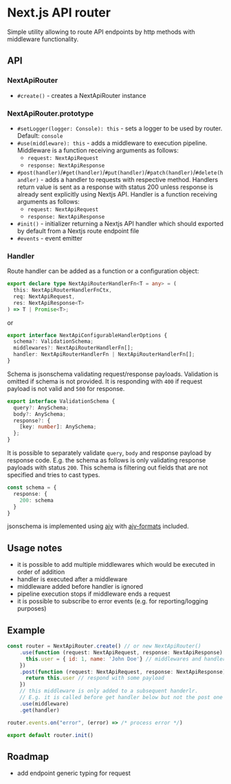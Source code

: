 # Next.js API router

Simple utility allowing to route API endpoints by http methods with middleware functionality.

## API

### NextApiRouter
* `#create()` - creates a NextApiRouter instance
### NextApiRouter.prototype
* `#setLogger(logger: Console): this` - sets a logger to be used by router. Default: `console`
* `#use(middleware): this` - adds a middleware to execution pipeline. Middleware is a function receiving arguments as follows:
  * `request: NextApiRequest` 
  * `response: NextApiResponse`
* `#post(handler)`/`#get(handler)`/`#put(handler)`/`#patch(handler)`/`#delete(handler)` - adds a handler to requests with respective method. Handlers return value is sent as a response with status 200 unless response is already sent explicitly using Nextjs API. Handler is a function receiving arguments as follows:
    * `request: NextApiRequest`
    * `response: NextApiResponse` 
* `#init()` - initializer returning a Nextjs API handler which should exported by default from a Nextjs route endpoint file
* `#events` - event emitter

### Handler
Route handler can be added as a function or a configuration object:

```typescript
export declare type NextApiRouterHandlerFn<T = any> = (
  this: NextApiRouterHandlerFnCtx,
  req: NextApiRequest,
  res: NextApiResponse<T>
) => T | Promise<T>;
```

or

```typescript
export interface NextApiConfigurableHandlerOptions {
  schema?: ValidationSchema;
  middlewares?: NextApiRouterHandlerFn[];
  handler: NextApiRouterHandlerFn | NextApiRouterHandlerFn[];
}
```

Schema is jsonschema validating request/response payloads. Validation is omitted if schema is not provided. It is responding with `400` if request payload is not valid and `500` for response.
```typescript
export interface ValidationSchema {
  query?: AnySchema;
  body?: AnySchema;
  response?: {
    [key: number]: AnySchema;
  };
}
```
It is possible to separately validate `query`, `body` and response payload by response code. E.g. the schema as follows is only validating response payloads with status `200`. This schema is filtering out fields that are not specified and tries to cast types.
```typescript
const schema = {
  response: {
    200: schema
  }
}
```

jsonschema is implemented using [ajv](https://ajv.js.org/) with [ajv-formats](https://www.npmjs.com/package/ajv-formats) included.

## Usage notes
* it is possible to add multiple middlewares which would be executed in order of addition
* handler is executed after a middleware
* middleware added before handler is ignored
* pipeline execution stops if middleware ends a request
* it is possible to subscribe to error events (e.g. for reporting/logging purposes)

## Example

```javascript
const router = NextApiRouter.create() // or new NextApiRouter()
    .use(function (request: NextApiRequest, response: NextApiResponse) { // Add a middleware
      this.user = { id: 1, name: 'John Doe'} // middlewares and handlers share common context
    })
    .post(function (request: NextApiRequest, response: NextApiResponse) {
      return this.user // respond with some payload
    })
    // this middleware is only added to a subsequent handerlr.
    // E.g. it is called before get handler below but not the post one above
    .use(middleware)
    .get(handler)

router.events.on("error", (error) => /* process error */)

export default router.init()
```

## Roadmap

* add endpoint generic typing for request
